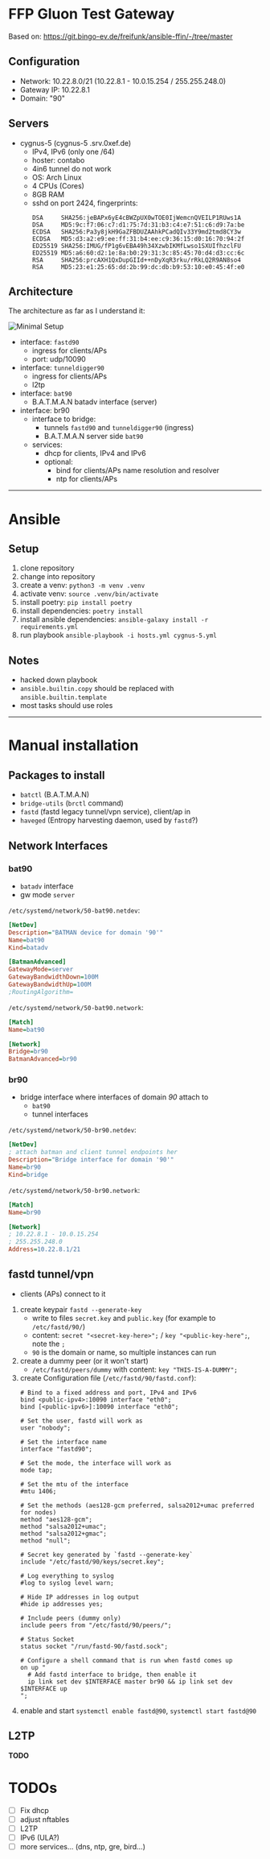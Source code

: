 # FFP Gluon Test Gateway

Based on: https://git.bingo-ev.de/freifunk/ansible-ffin/-/tree/master

## Configuration

- Network: 10.22.8.0/21 (10.22.8.1 - 10.0.15.254 / 255.255.248.0)
- Gateway IP: 10.22.8.1
- Domain: "90"

## Servers

- cygnus-5 (cygnus-5 .srv.0xef.de)
  - IPv4, IPv6 (only one /64)
  - hoster: contabo
  - 4in6 tunnel do not work
  - OS: Arch Linux
  - 4 CPUs (Cores)
  - 8GB RAM
  - sshd on port 2424, fingerprints:
    ```
    DSA     SHA256:jeBAPx6yE4cBWZpUX0wTOE0IjWemcnQVEILP1RUws1A
    DSA     MD5:9c:f7:06:c7:d1:75:7d:31:b3:c4:e7:51:c6:d9:7a:be
    ECDSA   SHA256:Pa3y8jkH9GaZFBDUZAAhkPCadQIv33Y9md2tmd8CY3w
    ECDSA   MD5:d3:a2:e9:ee:ff:31:b4:ee:c9:36:15:d0:16:70:94:2f
    ED25519 SHA256:IMUG/fP1g6vEBA49h34XzwbIKMfLwso1SXUIfhzclFU
    ED25519 MD5:a6:60:d2:1e:8a:b0:29:31:3c:85:45:70:d4:d3:cc:6c
    RSA     SHA256:prcAXH1QxDupGIId++nDyXqR3rku/rRkLQ2R9AN8so4
    RSA     MD5:23:e1:25:65:dd:2b:99:dc:db:b9:53:10:e0:45:4f:e0
    ```


## Architecture

The architecture as far as I understand it:

![Minimal Setup](doc/images/arch-mini.svg "Minimal Setup")

- interface: `fastd90`
  - ingress for clients/APs
  - port: udp/10090
- interface: `tunneldigger90`
  - ingress for clients/APs
  - l2tp
- interface: `bat90`
  - B.A.T.M.A.N batadv interface (server)
- interface: br90
  - interface to bridge:
    - tunnels `fastd90` and `tunneldigger90` (ingress)
    - B.A.T.M.A.N server side `bat90`
  - services:
    - dhcp for clients, IPv4 and IPv6
    - optional:
      - bind for clients/APs name resolution and resolver
      - ntp for clients/APs


---

# Ansible

## Setup

1. clone repository
1. change into repository
1. create a venv: `python3 -m venv .venv`
1. activate venv: `source .venv/bin/activate`
1. install poetry: `pip install poetry`
1. install dependencies: `poetry install`
1. install ansible dependencies: `ansible-galaxy install -r requirements.yml`
1. run playbook `ansible-playbook -i hosts.yml cygnus-5.yml`

## Notes

- hacked down playbook
- `ansible.builtin.copy` should be replaced with `ansible.builtin.template`
- most tasks should use roles

---

# Manual installation

## Packages to install

- `batctl` (B.A.T.M.A.N)
- `bridge-utils` (`brctl` command)
- `fastd` (fastd legacy tunnel/vpn service), client/ap in
- `haveged` (Entropy harvesting daemon, used by `fastd`?)

## Network Interfaces

### bat90

- `batadv` interface
- gw mode `server`

`/etc/systemd/network/50-bat90.netdev`:
```ini
[NetDev]
Description="BATMAN device for domain '90'"
Name=bat90
Kind=batadv

[BatmanAdvanced]
GatewayMode=server
GatewayBandwidthDown=100M
GatewayBandwidthUp=100M
;RoutingAlgorithm=
```

`/etc/systemd/network/50-bat90.network`:
```ini
[Match]
Name=bat90

[Network]
Bridge=br90
BatmanAdvanced=br90
```

### br90

- bridge interface where interfaces of domain _90_ attach to
  - `bat90`
  - tunnel interfaces

`/etc/systemd/network/50-br90.netdev`:
```ini
[NetDev]
; attach batman and client tunnel endpoints her
Description="Bridge interface for domain '90'"
Name=br90
Kind=bridge
```

`/etc/systemd/network/50-br90.network`:
```ini
[Match]
Name=br90

[Network]
; 10.22.8.1 - 10.0.15.254
; 255.255.248.0
Address=10.22.8.1/21
```

## fastd tunnel/vpn

- clients (APs) connect to it

1. create keypair `fastd --generate-key`
    - write to files `secret.key` and `public.key` (for example to `/etc/fastd/90/`)
    - content: `secret "<secret-key-here>";` / `key "<public-key-here";`, note the `;`
    - `90` is the domain or name, so multiple instances can run
1. create a dummy peer (or it won't start)
    - `/etc/fastd/peers/dummy` with content: `key "THIS-IS-A-DUMMY";`
1. create Configuration file (`/etc/fastd/90/fastd.conf`):
    ```
    # Bind to a fixed address and port, IPv4 and IPv6
    bind <public-ipv4>:10090 interface "eth0";
    bind [<public-ipv6>]:10090 interface "eth0";

    # Set the user, fastd will work as
    user "nobody";

    # Set the interface name
    interface "fastd90";

    # Set the mode, the interface will work as
    mode tap;

    # Set the mtu of the interface
    #mtu 1406;

    # Set the methods (aes128-gcm preferred, salsa2012+umac preferred for nodes)
    method "aes128-gcm";
    method "salsa2012+umac";
    method "salsa2012+gmac";
    method "null";

    # Secret key generated by `fastd --generate-key`
    include "/etc/fastd/90/keys/secret.key";

    # Log everything to syslog
    #log to syslog level warn;

    # Hide IP addresses in log output
    #hide ip addresses yes;

    # Include peers (dummy only)
    include peers from "/etc/fastd/90/peers/";

    # Status Socket
    status socket "/run/fastd-90/fastd.sock";

    # Configure a shell command that is run when fastd comes up
    on up "
      # Add fastd interface to bridge, then enable it
      ip link set dev $INTERFACE master br90 && ip link set dev $INTERFACE up
    ";
    ```
1. enable and start `systemctl enable fastd@90`, `systemctl start fastd@90`

## L2TP

**TODO**

# TODOs

- [ ] Fix dhcp
- [ ] adjust nftables
- [ ] L2TP
- [ ] IPv6 (ULA?)
- [ ] more services… (dns, ntp, gre, bird…)
